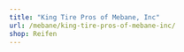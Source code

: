 ```yaml
---
title: "King Tire Pros of Mebane, Inc"
url: /mebane/king-tire-pros-of-mebane-inc/
shop: Reifen
---
```

